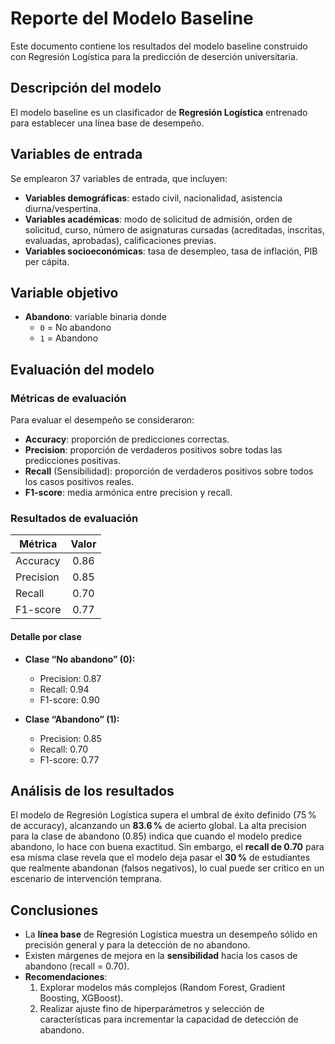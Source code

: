 # Reporte del Modelo Baseline

Este documento contiene los resultados del modelo baseline construido con Regresión Logística para la predicción de deserción universitaria.

## Descripción del modelo
El modelo baseline es un clasificador de **Regresión Logística** entrenado para establecer una línea base de desempeño. 

## Variables de entrada
Se emplearon 37 variables de entrada, que incluyen:
- **Variables demográficas**: estado civil, nacionalidad, asistencia diurna/vespertina.  
- **Variables académicas**: modo de solicitud de admisión, orden de solicitud, curso, número de asignaturas cursadas (acreditadas, inscritas, evaluadas, aprobadas), calificaciones previas.  
- **Variables socioeconómicas**: tasa de desempleo, tasa de inflación, PIB per cápita.  

## Variable objetivo
- **Abandono**: variable binaria donde  
  - `0` = No abandono  
  - `1` = Abandono  

## Evaluación del modelo

### Métricas de evaluación
Para evaluar el desempeño se consideraron:
- **Accuracy**: proporción de predicciones correctas.  
- **Precision**: proporción de verdaderos positivos sobre todas las predicciones positivas.  
- **Recall** (Sensibilidad): proporción de verdaderos positivos sobre todos los casos positivos reales.  
- **F1-score**: media armónica entre precision y recall.

### Resultados de evaluación

| Métrica    | Valor |
|------------|:-----:|
| Accuracy   | 0.86  |
| Precision  | 0.85  |
| Recall     | 0.70  |
| F1-score   | 0.77  |

#### Detalle por clase
- **Clase “No abandono” (0):**  
  - Precision: 0.87  
  - Recall: 0.94  
  - F1-score: 0.90  

- **Clase “Abandono” (1):**  
  - Precision: 0.85  
  - Recall: 0.70  
  - F1-score: 0.77  

## Análisis de los resultados
El modelo de Regresión Logística supera el umbral de éxito definido (75 % de accuracy), alcanzando un **83.6 %** de acierto global. La alta precision para la clase de abandono (0.85) indica que cuando el modelo predice abandono, lo hace con buena exactitud. Sin embargo, el **recall de 0.70** para esa misma clase revela que el modelo deja pasar el **30 %** de estudiantes que realmente abandonan (falsos negativos), lo cual puede ser crítico en un escenario de intervención temprana.

## Conclusiones
- La **línea base** de Regresión Logística muestra un desempeño sólido en precisión general y para la detección de no abandono.  
- Existen márgenes de mejora en la **sensibilidad** hacia los casos de abandono (recall = 0.70).  
- **Recomendaciones**:  
  1. Explorar modelos más complejos (Random Forest, Gradient Boosting, XGBoost).  
  2. Realizar ajuste fino de hiperparámetros y selección de características para incrementar la capacidad de detección de abandono. 
